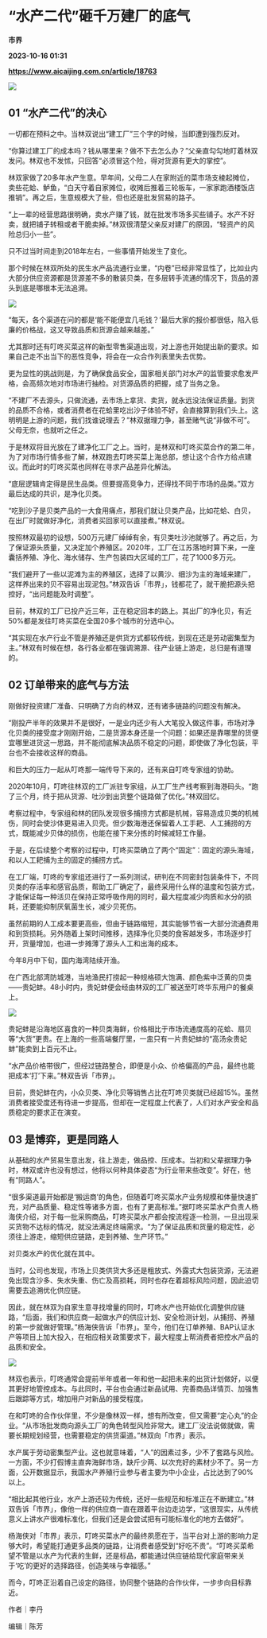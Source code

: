 # “水产二代”砸千万建厂的底气
**市界**

**2023-10-16 01:31**

**https://www.aicaijing.com.cn/article/18763**

![](https://cdn.aicaijing.com.cn/img/1aa7c760-6999-11ee-835f-ff5f57f8272c/JPEG)

**01 “水产二代”的决心**
----------------

一切都在预料之中。当林双说出“建工厂”三个字的时候，当即遭到强烈反对。

“你算过建工厂的成本吗？钱从哪里来？做不下去怎么办？”父亲直勾勾地盯着林双发问。林双也不发怵，只回答“必须冒这个险，得对货源有更大的掌控”。

林双家做了20多年水产生意。早年间，父母二人在家附近的菜市场支棱起摊位，卖些花蛤、鲈鱼，“白天守着自家摊位，收摊后推着三轮板车，一家家跑酒楼饭店推销”。再之后，生意规模大了些，但也还是批发贸易的路子。

“上一辈的经营思路很明确，卖水产赚了钱，就在批发市场多买些铺子。水产不好卖，就把铺子转租或者干脆卖掉。”林双很清楚父亲反对建厂的原因，“轻资产的风险总归小一些”。

只不过当时间走到2018年左右，一些事情开始发生了变化。

那个时候在林双所处的民生水产品流通行业里，“内卷”已经非常显性了，比如业内大部分供应资源都是货源差不多的散装贝类，在多层转手流通的情况下，货品的源头到底是哪根本无法追溯。

![](https://p3-sign.toutiaoimg.com/tos-cn-i-6w9my0ksvp/44b0c3995e5f4d26bf13e2782e7a2a1a~tplv-tt-origin-asy2:5aS05p2hQOW4gueVjOinguWvnw==.image?_iz=58558&from=article.pc_detail&x-expires=1697786350&x-signature=gin0MbGszxM6Tevj%2B3g%2BsdtXWaw%3D)

“每天，各个渠道在问的都是‘能不能便宜几毛钱？’最后大家的报价都很低，陷入低廉的价格战，这又导致品质和货源会越来越差。”

尤其那时还有叮咚买菜这样的新型零售渠道出现，对上游也开始提出新的要求。如果自己走不出当下的恶性竞争，将会在一众合作列表里失去优势。

更为显性的挑战则是，为了确保食品安全，国家相关部门对水产的监管要求愈发严格，会高频次地对市场进行抽检。对货源品质的把握，成了当务之急。

“不建厂不去源头，只做流通，去市场上拿货、卖货，就永远没法保证质量。到货的品质不合格，或者消费者在花蛤里吃出沙子体验不好，会直接算到我们头上。这明明是上游的问题，我们找谁说理去？”林双据理力争，甚至赌气说“非做不可”。父母无奈，也就听之任之。

于是林双将目光放在了建净化工厂之上。当时，是林双和叮咚买菜合作的第二年，为了对市场行情多些了解，林双跑去叮咚买菜上海总部，想让这个合作方给点建议。而此时的叮咚买菜也同样在寻求产品差异化解法。

“底层逻辑肯定得是民生品类。但要提高竞争力，还得找不同于市场的品类。”双方最后达成的共识，是净化贝类。

“吃到沙子是贝类产品的一大食用痛点，那我们就让贝类产品，比如花蛤、白贝，在出厂时就做好净化，消费者买回家可以直接煮。”林双说。

按照林双最初的设想，500万元建厂绰绰有余，有贝类吐沙池就够了。再之后，为了保证源头质量，又决定加个养殖区。2020年，工厂在江苏落地时算下来，一座囊括养殖、净化、海水储存、生产包装四大区域的工厂，花了1000多万元。

“我们避开了一些以泥滩为主的养殖区，选择了以黄沙、细沙为主的海域来建厂，这样养出来的贝不容易出现泥包。”林双告诉「市界」，钱都花了，就干脆把源头把控好，“出问题能及时调整”。

目前，林双的工厂已投产近三年，正在稳定回本的路上。其出厂的净化贝，有近50%都是发往叮咚买菜在全国20多个城市的分选中心。

“其实现在水产行业不管是养殖还是供货方式都较传统，到现在还是劳动密集型为主。”林双有时候在想，各行各业都在强调溯源、往产业链上游走，总归是有道理的。

**02 订单带来的底气与方法**
-----------------

刚做好投资建厂准备、只明确了方向的林双，还有诸多链路的问题没有解决。

“刚投产半年的效果并不是很好，一是业内还少有人大笔投入做这件事，市场对净化贝类的接受度才刚刚开始，二是货源本身还是一个问题：如果还是靠哪里的货便宜哪里进货这一思路，并不能彻底解决品质不稳定的问题，即使做了净化包装，平台也不会接收这样的商品。

和巨大的压力一起从叮咚那一端传导下来的，还有来自叮咚专家组的协助。

2020年10月，叮咚往林双的工厂派驻专家组，从工厂生产线考察到海港码头。“跑了三个月，终于把从货源、吐沙到出货整个链路做了优化。”林双回忆。

考察过程中，专家组和林的团队发现很多捕捞方式都是机械，容易造成贝类的机械伤，同时会使沙体更易进入贝壳。但少数海港还保留着人工手耙、人工捕捞的方式，既能减少贝体的损伤，也能在接下来分拣的时候减轻工作量。

于是，在后续整个考察的过程中，叮咚买菜确立了两个“固定”：固定的源头海域，和以人工耙捕为主的固定的捕捞方式。

在工厂端，叮咚的专家组还进行了一系列测试，研判在不同密封包装条件下，不同贝类的存活率和感官品质，帮助工厂确定了，最终采用什么样的温度和包装方式，才能保证每一种活贝在保持正常呼吸作用的同时，最大程度减少肉质和水分的损耗，还要能抑制厌氧菌生长，减少贝死伤。

虽然前期的人工成本要更高些，但由于链路缩短，其实能够节省一大部分流通费用和到货损耗。另外随着上架时间推移，选择净化贝类的食客越发多，市场逐步打开，货量增加，也进一步摊薄了源头人工和出海的成本。

今年8月中下旬，国内海湾陆续开渔。

在广西北部湾防城港，当地渔民打捞起一种规格硕大饱满、颜色紫中泛黄的贝类——贵妃蚌。48小时内，贵妃蚌便会经由林双的工厂被送至叮咚华东用户的餐桌上。

![](https://p3-sign.toutiaoimg.com/tos-cn-i-6w9my0ksvp/26a9cade043c479fa0c75a498fcc4af1~tplv-tt-origin-asy2:5aS05p2hQOW4gueVjOinguWvnw==.image?_iz=58558&from=article.pc_detail&x-expires=1697786350&x-signature=ow2OVeLKiBHi4tmXLUhbu%2F5eP0s%3D)

贵妃蚌是沿海地区喜食的一种贝类海鲜，价格相比于市场流通度高的花蛤、扇贝等“大货”更贵。在上海的一些高端餐厅里，一盅只有一片贵妃蚌的“高汤汆贵妃蚌”能卖到上百元不止。

“水产品价格带很广，但经过链路整合，即便是小众、价格偏高的产品，最终也能把成本‘打’下来。”林双告诉「市界」。

目前，贵妃蚌在内，小众贝类、净化贝等销售占比在叮咚贝类就已经超15%。虽然消费者接受度还有待进一步提高，但却在一定程度上代表了，人们对水产安全和品质稳定的要求正在演变。

**03 是博弈，更是同路人**
----------------

从基础的水产贸易生意出发，往上游走，做品控、压成本。当初和父辈据理力争时，林双或许也没有想过，他将以何种具体姿态“为行业带来些改变”。好在，他有“同路人”。

“很多渠道最开始都是‘搬运商’的角色，但随着叮咚买菜水产业务规模和体量快速扩充，对产品质量、稳定性等诸多方面，也有了更高标准。”据叮咚买菜水产负责人杨海侠介绍，对于每一批采购商品，叮咚买菜水产都会按流程逐一检测，一旦出现采买货物不达标的情况，就没法满足终端需求。“为了保证品质和货量的稳定性，必须往上游走，缩短供应链路，走到养殖、生产环节。”

对贝类水产的优化就在其中。

当时，公司也发现，市场上贝类供货大多还是粗放式、外露式大包装货源，无法避免出现含沙多、失水失重、伤亡及高损耗，同时也存在着超标风险问题，因此迫切需要去追溯优化供应链。

因此，就在林双为自家生意寻找增量的同时，叮咚水产也开始优化调整供应链路，“后面，我们和供应商一起做水产的供应计划、安全检测计划，从捕捞、养殖的第一步就做好管理。”杨海侠告诉「市界」。至今，他们在订单养殖、BAP认证水产等项目上加大投入，在相应相关政策要求下，最大程度上帮消费者把控水产品的品质和安全。

![](https://p3-sign.toutiaoimg.com/tos-cn-i-6w9my0ksvp/53c54f855f1e492f84bb0c2c54f44408~tplv-tt-origin-asy2:5aS05p2hQOW4gueVjOinguWvnw==.image?_iz=58558&from=article.pc_detail&x-expires=1697786350&x-signature=kWENSC8s6L%2FUWhcAh2wc%2FxpEyow%3D)

林双也表示，叮咚通常会提前半年或者一年和他一起把未来的出货计划做好，以便其更好地管控成本。与此同时，平台也会通过新品试用、完善商品详情页、加强售后跟踪等方式，增加用户对新品的接受程度。

在和叮咚的合作伙伴里，不少是像林双一样，想有所改变，但又需要“定心丸”的企业。“从市场批发商向源头工厂的角色转型风险非常大。建工厂没法说做就做，需要长期规划经营，也需要稳定的供货渠道。”林双向「市界」表示。

水产属于劳动密集型产业。这也就意味着，“人”的因素过多，少不了套路与风险。一方面，不少打假博主直奔海鲜市场，缺斤少两、以次充好的素材少不了。另一方面，公开数据显示，我国水产养殖行业参与者主要为中小企业，占比达到了90%以上。

“相比起其他行业，水产上游还较为传统，还好一些规范和标准正在不断建立。”林双告诉「市界」，像他一样的供应商一直在跟着平台边走边学，“这很现实，从传统意义上讲水产很难标准化，但我们还是会尝试把有可能标准化的地方去做好”。

杨海侠对「市界」表示，叮咚买菜水产的最终夙愿在于，当平台对上游的影响力足够大时，希望能打通更多品类的链路，让消费者感受到“好吃不贵”。“叮咚买菜希望不管是以水产为代表的生鲜，还是标品，都能通过供应链给现代家庭带来关于‘吃’的更好的选择路径，创造美味与幸福感。”

而今，叮咚正沿着自己设定的路径，协同整个链路的合作伙伴，一步步向目标靠近。

作者｜李丹

编辑｜陈芳
